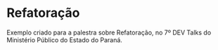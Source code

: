 # Refatoração

Exemplo criado para a palestra sobre Refatoração, no 7º DEV Talks do Ministério Público do Estado do Paraná.
